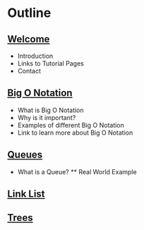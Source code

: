 # Outline

## [Welcome](WELCOME.md)
* Introduction
* Links to Tutorial Pages
* Contact

## [Big O Notation](BIGO.md)
* What is Big O Notation
* Why is it important?
* Examples of different Big O Notation
* Link to learn more about Big O Notation

## [Queues](QUEUE.md)
* What is a Queue?
** Real World Example 

## [Link List](LINKEDLIST.md)

## [Trees](TREES.md)
